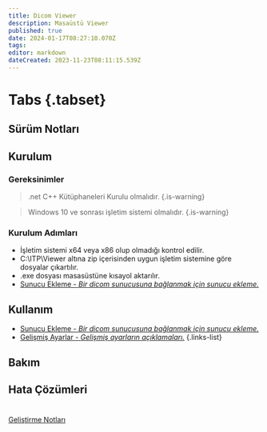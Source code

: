 ```yaml
---
title: Dicom Viewer 
description: Masaüstü Viewer
published: true
date: 2024-01-17T08:27:10.070Z
tags: 
editor: markdown
dateCreated: 2023-11-23T08:11:15.539Z
---
```


# Tabs {.tabset}
## Sürüm Notları

## Kurulum

### Gereksinimler

> .net C++ Kütüphaneleri Kurulu olmalıdır.
{.is-warning}

> Windows 10 ve sonrası işletim sistemi olmalıdır.
{.is-warning}

### Kurulum Adımları

- İşletim sistemi x64 veya x86 olup olmadığı kontrol edilir.
- C:\ITP\Viewer altına zip içerisinden uygun işletim sistemine göre dosyalar çıkartılır.
- .exe dosyası masasüstüne kısayol aktarılır.
- [Sunucu Ekleme - *Bir dicom sunucusuna bağlanmak için sunucu ekleme.*](/Uygulamalar/DicomViewer/K001)


## Kullanım
- [Sunucu Ekleme - *Bir dicom sunucusuna bağlanmak için sunucu ekleme.*](/Uygulamalar/DicomViewer/K001)
- [Gelişmiş Ayarlar - *Gelişmiş ayarların açıklamaları.*](/Uygulamalar/DicomViewer/GelişmişAyarlar)
{.links-list}

## Bakım
## Hata Çözümleri


#
[Geliştirme Notları](/Gelistirme/DicomViewer)
